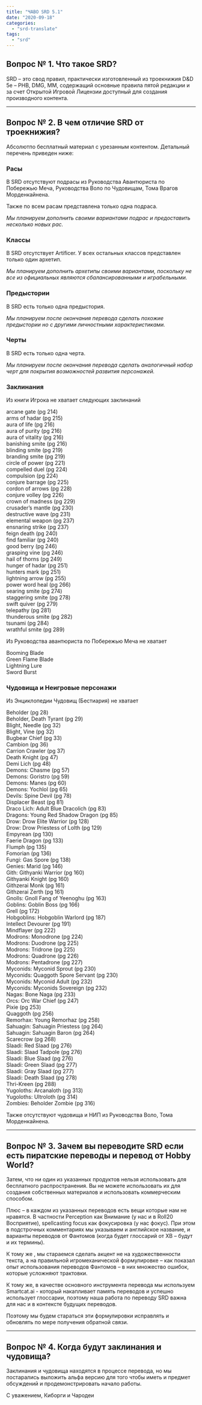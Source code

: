 ```yaml
---
title: "ЧАВО SRD 5.1"
date: "2020-09-18"
categories: 
  - "srd-translate"
tags: 
  - "srd"
---
```


## Вопрос № 1. Что такое SRD?

SRD – это свод правил, практически изготовленный из троекнижия D&D 5e – PHB, DMG, MM, содержащий основные правила пятой редакции и за счет Открытой Игровой Лицензии доступный для создания производного контента.

* * *

## Вопрос № 2. В чем отличие SRD от троекнижия?

Абсолютпо бесплатный материал с урезанным контентом. Детальный перечень приведен ниже:

### Расы

В SRD отсутствуют подрасы из Руководства Авантюриста по Побережью Меча, Руководства Воло по Чудовищам, Тома Врагов Морденкайнена.

Также по всем расам представлена только одна подраса.

_Мы планируем дополнить своими вариантами подрас и предоставить несколько новых рас._

### Классы

В SRD отсутствует Artificer. У всех остальных классов представлен только один архетип.

_Мы планируем дополнить архетипы своими вариантами, поскольку не все из официальных являются сбалансированными и играбельными._

### Предыстории

В SRD есть только одна предыстория.

_Мы планируем после окончания перевода сделать похожие предыстории но с другими личностными характеристиками._

### Черты

В SRD есть только одна черта.

_Мы планируем после окончания перевода сделать аналогичный набор черт для покрытия возможностей развития персонажей._

### Заклинания

Из книги Игрока не хватает следующих заклинаний

arcane gate (pg 214)  
arms of hadar (pg 215)  
aura of life (pg 216)  
aura of purity (pg 216)  
aura of vitality (pg 216)  
banishing smite (pg 216)  
blinding smite (pg 219)  
branding smite (pg 219)  
circle of power (pg 221)  
compelled duel (pg 224)  
compulsion (pg 224)  
conjure barrage (pg 225)  
cordon of arrows (pg 228)  
conjure volley (pg 226)  
crown of madness (pg 229)  
crusader’s mantle (pg 230)  
destructive wave (pg 231)  
elemental weapon (pg 237)  
ensnaring strike (pg 237)  
feign death (pg 240)  
find familiar (pg 240)  
good berry (pg 246)  
grasping vine (pg 246)  
hail of thorns (pg 249)  
hunger of hadar (pg 251)  
hunters mark (pg 251)  
lightning arrow (pg 255)  
power word heal (pg 266)  
searing smite (pg 274)  
staggering smite (pg 278)  
swift quiver (pg 279)  
telepathy (pg 281)  
thunderous smite (pg 282)  
tsunami (pg 284)  
wrathful smite (pg 289)

Из Руководства авантюриста по Побережью Меча не хватает

Booming Blade  
Green Flame Blade  
Lightning Lure  
Sword Burst

### Чудовища и Неигровые персонажи

Из Энциклопедии Чудовищ (Бестиария) не хватает

Beholder (pg 28)  
Beholder, Death Tyrant (pg 29)  
Blight, Needle (pg 32)  
Blight, Vine (pg 32)  
Bugbear Chief (pg 33)  
Cambion (pg 36)  
Carrion Crawler (pg 37)  
Death Knight (pg 47)  
Demi Lich (pg 48)  
Demons: Chasme (pg 57)  
Demons: Goristro (pg 59)  
Demons: Manes (pg 60)  
Demons: Yochlol (pg 65)  
Devils: Spine Devil (pg 78)  
Displacer Beast (pg 81)  
Draco Lich: Adult Blue Dracolich (pg 83)  
Dragons: Young Red Shadow Dragon (pg 85)  
Drow: Drow Elite Warrior (pg 128)  
Drow: Drow Priestess of Lolth (pg 129)  
Empyrean (pg 130)  
Faerie Dragon (pg 133)  
Flumph (pg 135)  
Fomorian (pg 136)  
Fungi: Gas Spore (pg 138)  
Genies: Marid (pg 146)  
Gith: Githyanki Warrior (pg 160)  
Githyanki Knight (pg 160)  
Githzerai Monk (pg 161)  
Githzerai Zerth (pg 161)  
Gnolls: Gnoll Fang of Yeenoghu (pg 163)  
Goblins: Goblin Boss (pg 166)  
Grell (pg 172)  
Hobgoblins: Hobgoblin Warlord (pg 187)  
Intellect Devourer (pg 191)  
Mindflayer (pg 222)  
Modrons: Monodrone (pg 224)  
Modrons: Duodrone (pg 225)  
Modrons: Tridrone (pg 225)  
Modrons: Quadrone (pg 226)  
Modrons: Pentadrone (pg 227)  
Myconids: Myconid Sprout (pg 230)  
Myconids: Quaggoth Spore Servant (pg 230)  
Myconids: Myconid Adult (pg 232)  
Myconids: Myconids Sovereign (pg 232)  
Nagas: Bone Naga (pg 233)  
Orcs: Orc War Chief (pg 247)  
Pixie (pg 253)  
Quaggoth (pg 256)  
Remorhax: Young Remorhaz (pg 258)  
Sahuagin: Sahuagin Priestess (pg 264)  
Sahuagin: Sahuagin Baron (pg 264)  
Scarecrow (pg 268)  
Slaadi: Red Slaad (pg 276)  
Slaadi: Slaad Tadpole (pg 276)  
Slaadi: Blue Slaad (pg 276)  
Slaadi: Green Slaad (pg 277)  
Slaadi: Gray Slaad (pg 277)  
Slaadi: Death Slaad (pg 278)  
Thri-Kreen (pg 288)  
Yugoloths: Arcanaloth (pg 313)  
Yugoloths: Ultroloth (pg 314)  
Zombies: Beholder Zombie (pg 316)

Также отсутствуют чудовища и НИП из Руководства Воло, Тома Морденкайнена.

* * *

## Вопрос № 3. Зачем вы переводите SRD если есть пиратские переводы и перевод от Hobby World?

Затем, что ни один из указанных продуктов нельзя использовать для бесплатного распространения. Вы не можете использовать их для создания собственных материалов и использовать коммерческим способом.

Плюс – в каждом из указанных переводов есть вещи которые нам не нравятся. В частности Perception как Внимание (у нас и в Roll20 Восприятие), spellcasting focus как фокусировка (у нас фокус). При этом в подстрочных комментариях мы указываем и английское название, и варианты переводов от Фантомов (когда будет глоссарий от ХВ – будут и их термины).

К тому же , мы стараемся сделать акцент не на художественности текста, а на правильной игромеханической формулировке – как показал опыт использования переводов Фантомов – в них множество ошибок, которые усложняют трактовки.

К тому же, в качестве основного инструмента перевода мы используем Smartcat.ai - который накапливает память переводов и успешно использует глоссарии, поэтому наша работа по переводу SRD важна для нас и в контексте будущих переводов.

Поэтому мы будем стараться эти формулировки исправлять и обновлять по мере получения обратной связи.

* * *

## Вопрос № 4. Когда будут заклинания и чудовища?

Заклинания и чудовища находятся в процессе перевода, но мы постарались выложить альфа версию для того чтобы иметь и предмет обсуждений и продемонстрировать начало работы.

С уважением, Киборги и Чародеи
